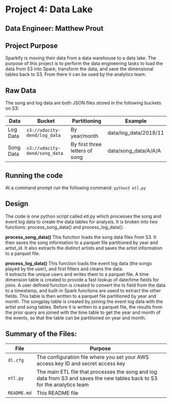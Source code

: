 # Project 4: Data Lake
## Data Engineer: Matthew Prout

## Project Purpose
Sparkify is moving their data from a data warehouse to a data lake.  The purpose of this project is to perform the data engineering tasks to load the data from S3 into Spark, transform the data, and save the dimensional tables back to S3. From there it can be used by the analytics team.

## Raw Data
The song and log data are both JSON files stored in the following buckets on S3:

| Data | Bucket | Partitioning | Example |
| - | - |- | - |
| Log Data | `s3://udacity-dend/log_data` | By year/month | data/log_data/2018/11 |
| Song Data | `s3://udacity-dend/song_data` | By first three letters of song | data/song_data/A/A/A |

## Running the code
At a command prompt run the following command:
`python3 etl.py`

## Design
The code is one python script called etl.py which processes the song and event log data to create the data tables for analysis.  It is broken into two functions: process_song_data() and process_log_data():

**process_song_data()**
This function loads the song data files from S3. It then saves the song information to a parquet file partitioned by year and artist_id.  It also extracts the distinct artists and saves the artist information to a parquet file.

**process_log_data()**
This function loads the event log data (the songs played by the user), and first filters and cleans the data.  
It extracts the unique users and writes them to a parquet file.  A time dimension table is created to provide a fast lookup of date/time fields for joins.  A user defined function is created to convert the ts field from the data to a timestamp, and built-in Spark functions are userd to extract the other fields.  This table is then written to a parquet file partitioned by year and month.
The songplay table is created by joining the event log data with the artist and song tables.  Before it is written to a parquet file, the results from the prior query are joined with the time table to get the year and month of the events, so that the table can be partitioned on year and month.

## Summary of the Files:
| File | Purpose |
| - | - |
| `dl.cfg` | The configuration file where you set your AWS access key ID and secret access key |
| `etl.py` | The main ETL file that processes the song and log data from S3 and saves the new tables back to S3 for the analytics team |
| `README.md` | This README file |
